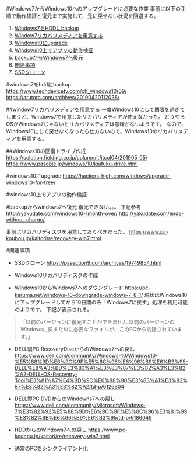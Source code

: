 <!--
title:   Windows7サポート終了に伴いOSバックアップとWindows10へのアップグレードを試みた件
tags:    Windows10,windows7
id:      f4d52d01cdcfe21c4cde
private: false
-->
#Windows7からWindows10へのアップグレードに必要な作業
事前に以下の手順で動作検証と復元まで実施して、元に戻せない状況を回避する。

1. [Windows7をHDDにbackup](#windows7をhddにbackup)
2. [Window7リカバリメディアを用意する](#window7リカバリメディアを用意する)
3. [Windows10にupgrade](#windows10にupgrade)
4. [Windows10上でアプリの動作検証](#windows10上でアプリの動作検証)
5. [backupからWindows7へ復元](#backupからwindows7へ復元)
6. [関連事項](#関連事項)
 1. [SSDクローン](#関連事項)

#windows7をhddにbackup
https://www.techdevicetv.com/ch_windows10/09/
https://arutora.com/archives/20190420112038/

##window7リカバリメディアを用意する
一度Windows10にして期限を過ぎてしまうと、Windows7で用意したリカバリメディアが使えなかった。
どうやらOSがWindows7じゃないとリカバリメディアは意味がないようです。
なので、Windows10にして戻せなくなったら仕方ないので、Windows10のリカバリメディアを用意する。

##Windows10の回復ドライブ作成
https://solution.fielding.co.jp/column/it/itcol04/201905_05/
https://www.pasoble.jp/windows/10/kaifuku-drive.html

#windows10にupgrade
https://hackers-high.com/windows/upgrade-windows10-for-free/

#windows10上でアプリの動作検証

#backupからwindows7へ復元
復元できない。。。
下記参考
http://yakudate.com/windows10-1month-over/
http://yakudate.com/ends-without-charge/

事前にリカバリディスクを用意しておくべきだった。
https://www.pc-koubou.jp/kaitori/re/recovery-win7.html

#関連事項
- SSDクローン
https://pssection9.com/archives/19749854.html

- Windows10リカバリディスクの作成

- Windows10からWindows7へのダウングレード
https://pc-karuma.net/windows-10-downgrade-windows-7-8-1/
現状はWindows10にアップグレードしてから10日間のみ「Windows7に戻す」処理を利用可能のようです。
下記が表示される。
>「以前のバージョンに復元すことができません
以前のバージョンのWindowsに戻すために必要なファイルが、このPCから削除されています。」

- DELL製PC RecoveryDiscからのWindows7への戻し
https://www.dell.com/community/Windows-10/Windows10-%E5%88%9D%E6%9C%9F%E5%8C%96%E6%96%B9%E6%B3%95-DELL%E8%A3%BD%E3%83%A1%E3%83%87%E3%82%A3%E3%82%A2-DELL-OS-Recovery-Tool%E3%81%A7%E4%BD%9C%E6%88%90%E3%83%A1%E3%83%87%E3%82%A3%E3%82%A2/td-p/6126304

- DELL製PC DVDからのWindowns7への戻し
https://www.dell.com/community/Microsoft/Windows-7%E3%82%92%E5%88%9D%E6%9C%9F%E5%8C%96%E3%81%99%E3%82%8B%E6%96%B9%E6%B3%95/td-p/6186049

- HDDからのWindows7への戻し
https://www.pc-koubou.jp/kaitori/re/recovery-win7.html

- 通常のPCをシンクライアント化